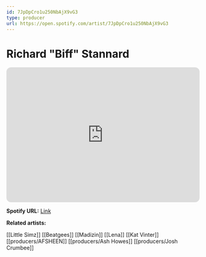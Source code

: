```yaml
---
id: 7JpDpCro1u250NbAjX9vG3
type: producer
url: https://open.spotify.com/artist/7JpDpCro1u250NbAjX9vG3
---
```

# Richard "Biff" Stannard

<iframe style="border-radius:12px" src="https://open.spotify.com/embed/artist/7JpDpCro1u250NbAjX9vG3" width="100%" height="352" frameBorder="0" allowfullscreen="" allow="autoplay; clipboard-write; encrypted-media; fullscreen; picture-in-picture" loading="lazy"></iframe>

**Spotify URL:** [Link](https://open.spotify.com/artist/7JpDpCro1u250NbAjX9vG3)

**Related artists:**

[[Little Simz]]
[[Beatgees]]
[[Madizin]]
[[Lena]]
[[Kat Vinter]]
[[producers/AFSHEEN]]
[[producers/Ash Howes]]
[[producers/Josh Crumbee]]
